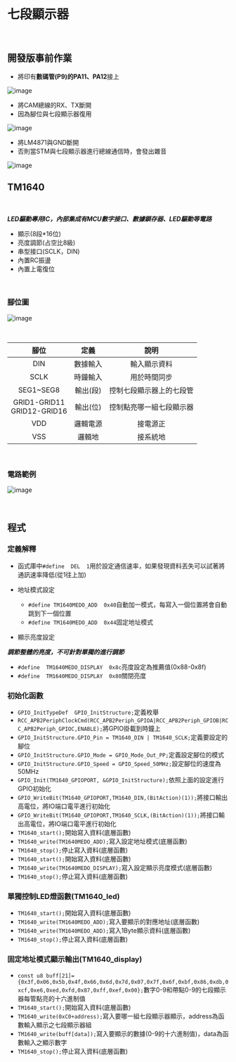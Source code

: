 # 七段顯示器

<br>

## 開發版事前作業

* 將印有**數碼管(P9)**的**PA11、PA12**接上
  
![image](https://github.com/hamster-allen/STM32_Learn/blob/master/DAY_0123/PA11_PA12.png)


* 將CAM總線的RX、TX斷開<br>
* 因為腳位與七段顯示器復用

![image](https://github.com/hamster-allen/STM32_Learn/blob/master/DAY_0123/CAM_RX_TX.png)

* 將LM4871與GND斷開<br>
* 否則當STM與七段顯示器進行總線通信時，會發出雜音

![image](https://github.com/hamster-allen/STM32_Learn/blob/master/DAY_0123/LM4871%E6%8F%9A%E8%81%B2%E5%99%A8.png)


## TM1640

<br>

***LED驅動專用IC，內部集成有MCU數字接口、數據鎖存器、LED驅動等電路***

* 顯示(8段*16位)
* 亮度調節(占空比8級)
* 串型接口(SCLK，DIN)
* 內置RC振盪
* 內置上電復位

<br>

### 腳位圖

![image](https://github.com/hamster-allen/STM32_Learn/blob/master/DAY_0123/TM1640%E6%8E%A5%E8%85%B3%E5%9C%96.png)

<br>

|腳位|定義|說明|
|:---:|:---:|:---:|
|DIN|數據輸入|輸入顯示資料|
|SCLK|時鐘輸入|用於時間同步|
|SEG1~SEG8|輸出(段)|控制七段顯示器上的七段管|
|GRID1-GRID11<br>GRID12-GRID16|輸出(位)|控制點亮哪一組七段顯示器|
|VDD|邏輯電源|接電源正|
|VSS|邏輯地|接系統地|

<br>

### 電路範例

![image](https://github.com/hamster-allen/STM32_Learn/blob/master/DAY_0123/TM1640%E9%9B%BB%E8%B7%AF%E7%AF%84%E4%BE%8B.png)

<br>

## 程式

### 定義解釋

* 函式庫中`#define  DEL  1`用於設定通信速率，如果發現資料丟失可以試著將通訊速率降低(從1往上加)

* 地址模式設定
  * `#define TM1640MEDO_ADD  0x40`自動加一模式，每寫入一個位置將會自動跳到下一個位置
  * `#define TM1640MEDO_ADD  0x44`固定地址模式

* 顯示亮度設定

***調節整體的亮度，不可針對單獨的進行調節***

* `#define  TM1640MEDO_DISPLAY  0x8c`亮度設定為推薦值(0x88-0x8f)<br>
* `#define  TM1640MEDO_DISPLAY  0x80`關閉亮度

### 初始化函數

* `GPIO_InitTypeDef  GPIO_InitStructure;`定義枚舉<br>
* `RCC_APB2PeriphClockCmd(RCC_APB2Periph_GPIOA|RCC_APB2Periph_GPIOB|RCC_APB2Periph_GPIOC,ENABLE);`將GPIO掛載到時鐘上<br>
* `GPIO_InitStructure.GPIO_Pin = TM1640_DIN | TM1640_SCLK;`定義要設定的腳位<br>
* `GPIO_InitStructure.GPIO_Mode = GPIO_Mode_Out_PP;`定義設定腳位的模式<br>
* `GPIO_InitStructure.GPIO_Speed = GPIO_Speed_50MHz;`設定腳位的速度為50MHz<br>
* `GPIO_Init(TM1640_GPIOPORT, &GPIO_InitStructure);`依照上面的設定進行GPIO初始化<br>
* `GPIO_WriteBit(TM1640_GPIOPORT,TM1640_DIN,(BitAction)(1));`將接口輸出高電位，將IO端口電平進行初始化<br>
* `GPIO_WriteBit(TM1640_GPIOPORT,TM1640_SCLK,(BitAction)(1));`將接口輸出高電位，將IO端口電平進行初始化<br>
* `TM1640_start();`開始寫入資料(底層函數)<br>
* `TM1640_write(TM1640MEDO_ADD);`寫入設定地址模式(底層函數)<br>
* `TM1640_stop();`停止寫入資料(底層函數)<br>
* `TM1640_start();`開始寫入資料(底層函數)<br>
* `TM1640_write(TM1640MEDO_DISPLAY);`寫入設定顯示亮度模式(底層函數)<br>
* `TM1640_stop();`停止寫入資料(底層函數)<br>

### 單獨控制LED燈函數(TM1640_led)

* `TM1640_start();`開始寫入資料(底層函數)<br>
* `TM1640_write(TM1640MEDO_ADD);`寫入要顯示的對應地址(底層函數)<br>
* `TM1640_write(TM1640MEDO_ADD);`寫入1Byte顯示資料(底層函數)<br>
* `TM1640_stop();`停止寫入資料(底層函數)<br>

### 固定地址模式顯示輸出(TM1640_display)

* `const u8 buff[21]={0x3f,0x06,0x5b,0x4f,0x66,0x6d,0x7d,0x07,0x7f,0x6f,0xbf,0x86,0xdb,0xcf,0xe6,0xed,0xfd,0x87,0xff,0xef,0x00};`數字0-9和帶點0-9的七段顯示器每管點亮的十六進制值<br>
* `TM1640_start();`開始寫入資料(底層函數)<br>
* `TM1640_write(0xC0+address);`寫入要哪一組七段顯示器顯示，address為函數輸入顯示之七段顯示器組<br>
* `TM1640_write(buff[data]);`寫入要顯示的數據(0-9的十六進制值)，data為函數輸入之顯示數字<br>
* `TM1640_stop();`停止寫入資料(底層函數)<br>


